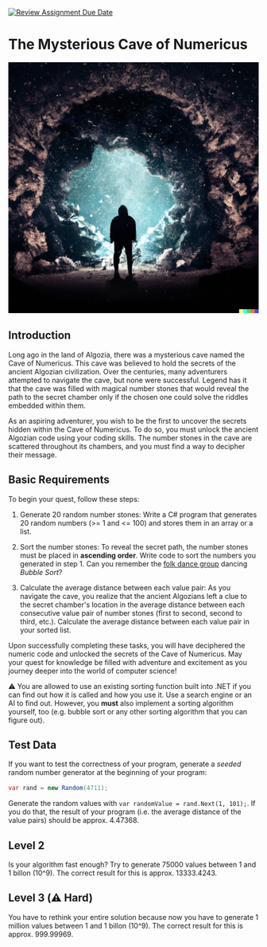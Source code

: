 [![Review Assignment Due Date](https://classroom.github.com/assets/deadline-readme-button-24ddc0f5d75046c5622901739e7c5dd533143b0c8e959d652212380cedb1ea36.svg)](https://classroom.github.com/a/LjRXZgLu)
# The Mysterious Cave of Numericus

![Cave of Numericus (generated with DALL-E)](./title.png)

## Introduction

Long ago in the land of Algozia, there was a mysterious cave named the Cave of Numericus. This cave was believed to hold the secrets of the ancient Algozian civilization. Over the centuries, many adventurers attempted to navigate the cave, but none were successful. Legend has it that the cave was filled with magical number stones that would reveal the path to the secret chamber only if the chosen one could solve the riddles embedded within them.

As an aspiring adventurer, you wish to be the first to uncover the secrets hidden within the Cave of Numericus. To do so, you must unlock the ancient Algozian code using your coding skills. The number stones in the cave are scattered throughout its chambers, and you must find a way to decipher their message.

## Basic Requirements

To begin your quest, follow these steps:

1. Generate 20 random number stones: Write a C# program that generates 20 random numbers (>= 1 and <= 100) and stores them in an array or a list.

2. Sort the number stones: To reveal the secret path, the number stones must be placed in **ascending order**. Write code to sort the numbers you generated in step 1. Can you remember the [folk dance group](https://youtu.be/Iv3vgjM8Pv4) dancing *Bubble Sort*?

3. Calculate the average distance between each value pair: As you navigate the cave, you realize that the ancient Algozians left a clue to the secret chamber's location in the average distance between each consecutive value pair of number stones (first to second, second to third, etc.). Calculate the average distance between each value pair in your sorted list.

Upon successfully completing these tasks, you will have deciphered the numeric code and unlocked the secrets of the Cave of Numericus. May your quest for knowledge be filled with adventure and excitement as you journey deeper into the world of computer science!

⚠️ You are allowed to use an existing sorting function built into .NET if you can find out how it is called and how you use it. Use a search engine or an AI to find out. However, you **must** also implement a sorting algorithm yourself, too (e.g. bubble sort or any other sorting algorithm that you can figure out).

## Test Data

If you want to test the correctness of your program, generate a *seeded* random number generator at the beginning of your program:

```cs
var rand = new Random(4711);
```

Generate the random values with `var randomValue = rand.Next(1, 101);`. If you do that, the result of your program (i.e. the average distance of the value pairs) should be approx. 4.47368.

## Level 2

Is your algorithm fast enough? Try to generate 75000 values between 1 and 1 billon (10^9). The correct result for this is approx. 13333.4243.

## Level 3 (⚠️ Hard)

You have to rethink your entire solution because now you have to generate 1 million values between 1 and 1 billon (10^9). The correct result for this is approx. 999.99969.
